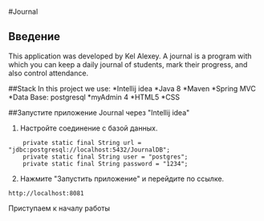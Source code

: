 #Journal
## Введение
This application was developed by Kel Alexey. A journal is a program with which you can keep a daily journal of students, mark their progress, and also control attendance.

##Stack
In this project we use:
*Intellij idea
*Java 8
*Maven
*Spring MVC
*Data Base: postgresql
*myAdmin 4
*HTML5
*CSS

##Запустите приложение Journal через "Intellij idea" 
1. Настройте соединение с базой данных.
``` подключение бд
    private static final String url = "jdbc:postgresql://localhost:5432/JournalDB";
    private static final String user = "postgres";
    private static final String password = "1234";
```
2. Нажмите "Запустить приложение" и перейдите по ссылке.
``` ссылка на старт
http://localhost:8081
```

Приступаем к началу работы




